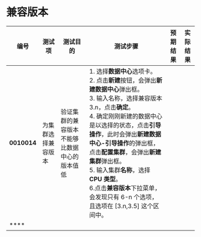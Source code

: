 # 兼容版本
| **编号** | **测试项** | **测试目的** | **测试步骤** | **预期结果** | **实际结果** | 
|--------- | ---------- | ------------ | ------------ | ------------ | ------------ |
| **0010014** | 为集群选择兼容版本 | 验证集群的兼容版本不能够比数据中心的版本值低 | 1. 选择**数据中心**选项卡。<br/>2. 点击**新建**按钮，会弹出**新建数据中心**弹出框。<br/>3. 输入名称，选择兼容版本 3.n，点击**确定**。<br/>4. 确定刚刚新建的数据中心是以选择的状态，点击**引导操作**，此时会弹出**新建数据中心-引导操作**的弹出框，点击**配置集群**，会弹出**新建集群**弹出框。<br/>5. 输入集群**名称**，选择 **CPU 类型**。<br/>6.点击**兼容版本**下拉菜单，会发现只有 6-n 个选项，且选项在 [3.n,3.5] 这个区间中。 |
| **** |  |
